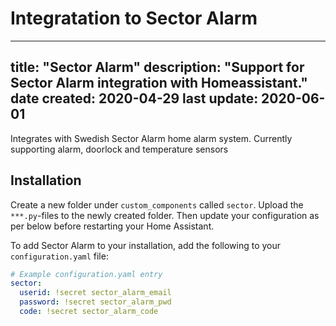 # Integratation to Sector Alarm
---
title: "Sector Alarm"
description: "Support for Sector Alarm integration with Homeassistant."
date created: 2020-04-29
last update: 2020-06-01
---

Integrates with Swedish Sector Alarm home alarm system.
Currently supporting alarm, doorlock and temperature sensors

## Installation

Create a new folder under `custom_components` called `sector`. Upload the `***.py`-files to the newly created folder. Then update your configuration as per below before restarting your Home Assistant.

To add Sector Alarm to your installation, add the following to your `configuration.yaml` file:

```yaml
# Example configuration.yaml entry
sector:
  userid: !secret sector_alarm_email
  password: !secret sector_alarm_pwd
  code: !secret sector_alarm_code
```
